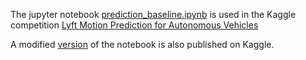 The jupyter notebook [prediction_baseline.ipynb](prediction_baseline.ipynb) is used in the Kaggle competition [Lyft Motion Prediction for Autonomous Vehicles](https://www.kaggle.com/c/lyft-motion-prediction-autonomous-vehicles)

A modified [version](https://www.kaggle.com/huanvo/lyft-complete-train-and-prediction-pipeline) of the notebook is also published on Kaggle.